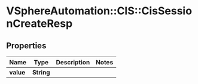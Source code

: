 # VSphereAutomation::CIS::CisSessionCreateResp

## Properties
Name | Type | Description | Notes
------------ | ------------- | ------------- | -------------
**value** | **String** |  | 


